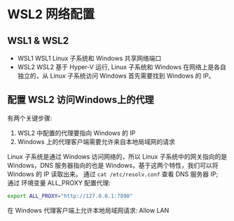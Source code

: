 # WSL2 网络配置

## WSL1 & WSL2
- WSL1
    WSL1 Linux 子系统和 Windows 共享网络端口
- WSL2
    WSL2 基于 Hyper-V 运行, Linux 子系统和 Windows 在网络上是各自独立的，从 Linux 子系统访问 Windows 首先需要找到 Windows 的 IP。  

## 配置 WSL2 访问Windows上的代理
有两个关键步骤:
1. WSL2 中配置的代理要指向 Windows 的 IP  
2. Windows 上的代理客户端需要允许来自本地局域网的请求  

Linux 子系统是通过 Windows 访问网络的，所以 Linux 子系统中的网关指向的是 Windows，DNS 服务器指向的也是 Windows，基于这两个特性，我们可以将 Windows 的 IP 读取出来。
通过 `cat /etc/resolv.conf` 查看 DNS 服务器 IP;  
通过 环境变量 ALL_PROXY 配置代理:  
```sh
export ALL_PROXY="http://127.0.0.1:7890"
```
在 Windows 代理客户端上允许本地局域网请求: Allow LAN